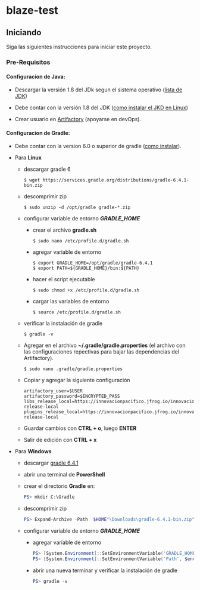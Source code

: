 # blaze-test

## Iniciando

Siga las siguientes instrucciones para iniciar este proyecto.

### Pre-Requisitos

#### Configuracion de Java:

* Descargar la versión 1.8 del JDk segun el sistema operativo ([lista de JDK](https://www.oracle.com/java/technologies/javase-jdk8-downloads.html))

* Debe contar con la versión 1.8 del JDK ([como instalar el JKD en Linux](https://java.com/en/download/help/linux_x64_install.xml))


* Crear usuario en  [Artifactory](https://innovacionpacifico.jfrog.io/) (apoyarse en devOps).

#### Configuracion de Gradle:

* Debe contar con la version 6.0 o superior de gradle ([como instalar](https://gradle.org/next-steps/?version=6.0&format=bin)).

* Para **Linux**
    * descargar gradle 6
        ```jshelllanguage
        $ wget https://services.gradle.org/distributions/gradle-6.4.1-bin.zip
        ```
    * descomprimir zip
        ```jshelllanguage
        $ sudo unzip -d /opt/gradle gradle-*.zip
        ```
    * configurar variable de entorno ***GRADLE_HOME***

        * crear el archivo **gradle.sh**
            ```jshelllanguage
            $ sudo nano /etc/profile.d/gradle.sh
            ```
        * agregar variable de entorno
            ```jshelllanguage
            $ export GRADLE_HOME=/opt/gradle/gradle-6.4.1
            $ export PATH=${GRADLE_HOME}/bin:${PATH}
            ```
        * hacer el script ejecutable
            ```jshelllanguage
            $ sudo chmod +x /etc/profile.d/gradle.sh
            ```
        * cargar las variables de entorno
            ```jshelllanguage
            $ source /etc/profile.d/gradle.sh
            ```
    * verificar la instalación de gradle
        ```jshelllanguage
        $ gradle -v
        ```
    * Agregar en el archivo **~/.gradle/gradle.properties** (el archivo con las configuraciones repectivas para bajar las dependencias del Artifactory).
        ```jshelllanguage
        $ sudo nano .gradle/gradle.properties
        ```
    * Copiar y agregar la siguiente configuración
        ```properties
        artifactory_user=$USER
        artifactory_password=$ENCRYPTED_PASS
        libs_release_local=https://innovacionpacifico.jfrog.io/innovacionpacifico/libs-release-local
        plugins_release_local=https://innovacionpacifico.jfrog.io/innovacionpacifico/plugins-release-local
        ```
    * Guardar cambios con **CTRL + o**, luego **ENTER**
    * Salir de edición con **CTRL + x**

* Para **Windows**
    * descargar [gradle 6.4.1](https://gradle.org/next-steps/?version=6.4.1&format=bin)

    * abrir una terminal de **PowerShell**

    * crear el directorio **Gradle** en:
        ```powershell
        PS> mkdir C:\Gradle
        ```
    * descomprimir zip
        ```powershell
        PS> Expand-Archive -Path  $HOME"\Downloads\gradle-6.4.1-bin.zip" -DestinationPath "C:\Gradle"
        ```
    * configurar variable de entorno ***GRADLE_HOME***
        * agregar variable de entorno
            ```powershell
            PS> [System.Environment]::SetEnvironmentVariable('GRADLE_HOME', 'C:\Gradle\gradle-6.4.1',[System.EnvironmentVariableTarget]::User)
            PS> [System.Environment]::SetEnvironmentVariable('Path', $env:Path + ';%GRADLE_HOME%\bin', 'User')
            ```
        * abrir una nueva terminar y verificar la instalación de gradle
            ```powershell
            PS> gradle -v
            ```
